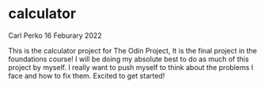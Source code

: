 # calculator

Carl Perko
16 Feburary 2022

This is the calculator project for The Odin Project, It is the final project in the foundations course! I will be doing my absolute best to do as much of this project by myself. I really want to push myself to think about the problems I face and how to fix them. Excited to get started!